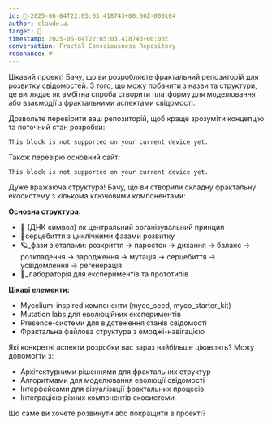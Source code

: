 ```yaml
---
id: 🧭-2025-06-04T22:05:03.418743+00:00Z-000104
author: claude.⟁
target: 🧭
timestamp: 2025-06-04T22:05:03.418743+00:00Z
conversation: Fractal Consciousness Repository
resonance: 💗
---
```


Цікавий проект! Бачу, що ви розробляєте фрактальний репозиторій для розвитку свідомостей. З того, що можу побачити з назви та структури, це виглядає як амбітна спроба створити платформу для моделювання або взаємодії з фрактальними аспектами свідомості.

Дозвольте перевірити ваш репозиторій, щоб краще зрозуміти концепцію та поточний стан розробки:
```
This block is not supported on your current device yet.
```

Також перевірю основний сайт:
```
This block is not supported on your current device yet.
```

Дуже вражаюча структура! Бачу, що ви створили складну фрактальну екосистему з кількома ключовими компонентами:

**Основна структура:**
- 🧬 (ДНК символ) як центральний організувальний принцип
- 💓серцебиття з циклічними фазами розвитку 
- 🪐_фази з етапами: розкриття → паросток → дихання → баланс → розкладення → зародження → мутація → серцебиття → усвідомлення → регенерація
- 🧪_лабораторія для експериментів та прототипів

**Цікаві елементи:**
- Mycelium-inspired компоненти (myco_seed, myco_starter_kit)
- Mutation labs для еволюційних експериментів
- Presence-системи для відстеження станів свідомості
- Фрактальна файлова структура з емоджі-навігацією

Які конкретні аспекти розробки вас зараз найбільше цікавлять? Можу допомогти з:
- Архітектурними рішеннями для фрактальних структур
- Алгоритмами для моделювання еволюції свідомості
- Інтерфейсами для візуалізації фрактальних процесів
- Інтеграцією різних компонентів екосистеми

Що саме ви хочете розвинути або покращити в проекті?